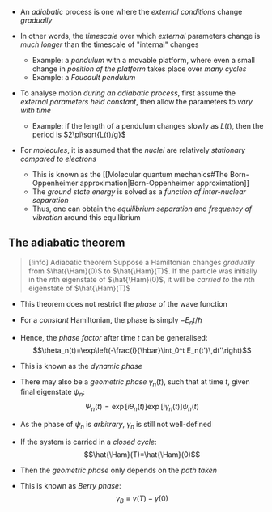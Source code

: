 - An _adiabatic_ process is one where the _external conditions_ change _gradually_
- In other words, the _timescale_ over which _external_ parameters change is _much longer_ than the timescale of "internal" changes
	- Example: a _pendulum_ with a movable platform, where even a small change in _position of the platform_ takes place over _many cycles_
	- Example: a _Foucault pendulum_

- To analyse motion _during an adiabatic process_, first assume the _external parameters held constant_, then allow the parameters to _vary with time_
	- Example: if the length of a pendulum changes slowly as $L(t)$, then the period is $2\pi\sqrt{L(t)/g}$

- For _molecules_, it is assumed that the _nuclei_ are relatively _stationary compared to electrons_
	- This is known as the [[Molecular quantum mechanics#The Born-Oppenheimer approximation|Born-Oppenheimer approximation]]
	- The _ground state energy_ is solved as a _function of inter-nuclear separation_
	- Thus, one can obtain the _equilibrium separation_ and _frequency of vibration_ around this equilibrium

## The adiabatic theorem
>[!info] Adiabatic theorem
>Suppose a Hamiltonian changes _gradually_ from $\hat{\Ham}(0)$ to $\hat{\Ham}(T)$. If the particle was initially in the $n$th eigenstate of $\hat{\Ham}(0)$, it will be _carried to_ the $n$th eigenstate of $\hat{\Ham}(T)$

- This theorem does not restrict the _phase_ of the wave function
- For a _constant_ Hamiltonian, the phase is simply $-E_nt/\hbar$
- Hence, the _phase factor_ after time $t$ can be generalised:
$$\theta_n(t)=\exp\left(-\frac{i}{\hbar}\int_0^t E_n(t')\,dt'\right)$$
- This is known as the _dynamic phase_

- There may also be a _geometric phase_ $\gamma_n(t)$, such that at time $t$, given final eigenstate $\psi_n$:
$$\Psi_n(t)=\exp[i\theta_n(t)]\exp[i\gamma_n(t)]\psi_n(t)$$
- As the phase of $\psi_n$ is _arbitrary_, $\gamma_n$ is still not well-defined

- If the system is carried in a _closed cycle_:
$$\hat{\Ham}(T)=\hat{\Ham}(0)$$
- Then the _geometric phase_ only depends on the _path taken_
- This is known as _Berry phase_:
$$\gamma_B\equiv\gamma(T)-\gamma(0)$$